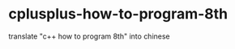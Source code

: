 cplusplus-how-to-program-8th
============================

translate "c++ how to program 8th" into chinese


